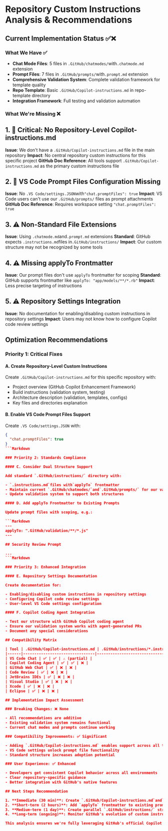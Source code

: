 # Repository Custom Instructions Analysis & Recommendations

## Current Implementation Status ✅❌

### What We Have ✅

- **Chat Mode Files**: 5 files in `.GitHub/chatmodes/`with`.chatmode.md` extension
- **Prompt Files**: 7 files in `.GitHub/prompts/`with`.prompt.md` extension
- **Comprehensive Validation System**: Complete validation framework for template quality
- **Repo Template**: Basic `.GitHub/Copilot-instructions.md` in repo-template directory
- **Integration Framework**: Full testing and validation automation

### What We're Missing ❌

## 1. 🚨 Critical: No Repository-Level Copilot-instructions.md

**Issue**: We don't have a `.GitHub/Copilot-instructions.md` file in the main repository
**Impact**: No central repository custom instructions for this specific project
**GitHub Doc Reference**: All tools support `.GitHub/Copilot-instructions.md` as the primary custom instructions file

## 2. 🚨 VS Code Prompt Files Configuration Missing

**Issue**: No `.VS Code/settings.JSON`with`"chat.promptFiles": true`
**Impact**: VS Code users can't use our `.GitHub/prompts/` files as prompt attachments
**GitHub Doc Reference**: Requires workspace setting `"chat.promptFiles": true`

## 3. ⚠️ Non-Standard File Extensions

**Issue**: Using `.chatmode.md`and`.prompt.md` extensions
**Standard**: GitHub expects `.instructions.md`files in`.GitHub/instructions/`
**Impact**: Our custom structure may not be recognized by some tools

## 4. ⚠️ Missing applyTo Frontmatter

**Issue**: Our prompt files don't use `applyTo` frontmatter for scoping
**Standard**: GitHub supports frontmatter like `applyTo: "app/models/**/*.rb"`
**Impact**: Less precise targeting of instructions

## 5. ⚠️ Repository Settings Integration

**Issue**: No documentation for enabling/disabling custom instructions in repository settings
**Impact**: Users may not know how to configure Copilot code review settings

## Optimization Recommendations

### Priority 1: Critical Fixes

#### A. Create Repository-Level Custom Instructions

Create `.GitHub/Copilot-instructions.md` for this specific repository with:

- Project overview (GitHub Copilot Enhancement Framework)
- Build instructions (validation system, testing)
- Architecture description (validation, templates, configs)
- Key files and directories explanation

#### B. Enable VS Code Prompt Files Support

Create `.VS Code/settings.JSON` with:

```JSON
{
  "chat.promptFiles": true
}
```Markdown

### Priority 2: Standards Compliance

#### C. Consider Dual Structure Support

Add standard `.GitHub/instructions/` directory with:

- `.instructions.md`files with`applyTo` frontmatter
- Maintain current `.GitHub/chatmodes/`and`.GitHub/prompts/` for our validation system
- Update validation system to support both structures

#### D. Add applyTo Frontmatter to Existing Prompts

Update prompt files with scoping, e.g.:

```Markdown
---
applyTo: ".GitHub/validation/**/*.js"
---

## Security Review Prompt

...
```Markdown

### Priority 3: Enhanced Integration

#### E. Repository Settings Documentation

Create documentation for:

- Enabling/disabling custom instructions in repository settings
- Configuring Copilot code review settings
- User-level VS Code settings configuration

#### F. Copilot Coding Agent Integration

- Test our structure with GitHub Copilot coding agent
- Ensure our validation system works with agent-generated PRs
- Document any special considerations

## Compatibility Matrix

| Tool | .GitHub/Copilot-instructions.md | .GitHub/instructions/*.instructions.md | Our Custom Structure |
|------|--------------------------------|---------------------------------------|---------------------|
| VS Code Chat | ✅ | ✅ | ⚠️ (partial) |
| Copilot Coding Agent | ✅ | ✅ | ❌ |
| GitHub Web Chat | ✅ | ❌ | ❌ |
| Code Review | ✅ | ❌ | ❌ |
| JetBrains IDEs | ✅ | ❌ | ❌ |
| Visual Studio | ✅ | ❌ | ❌ |
| Xcode | ✅ | ❌ | ❌ |
| Eclipse | ✅ | ❌ | ❌ |

## Implementation Impact Assessment

### Breaking Changes: ❌ None

- All recommendations are additive
- Existing validation system remains functional
- Current chat modes and prompts continue working

### Compatibility Improvements: ✅ Significant

- Adding `.GitHub/Copilot-instructions.md` enables support across all tools
- VS Code settings unlock prompt file functionality
- Standard structure increases adoption potential

### User Experience: ✅ Enhanced

- Developers get consistent Copilot behavior across all environments
- Clear repository-specific guidance
- Better integration with GitHub's native features

## Next Steps Recommendation

1. **Immediate (30 min)**: Create `.GitHub/Copilot-instructions.md`and`.VS Code/settings.JSON`
2. **Short-term (2 hours)**: Add `applyTo` frontmatter to existing prompts
3. **Medium-term (1 day)**: Create parallel `.GitHub/instructions/` structure
4. **Long-term (ongoing)**: Monitor GitHub's evolution of custom instructions features

This analysis ensures we're fully leveraging GitHub's official Copilot custom instructions capabilities while maintaining our advanced validation framework.
